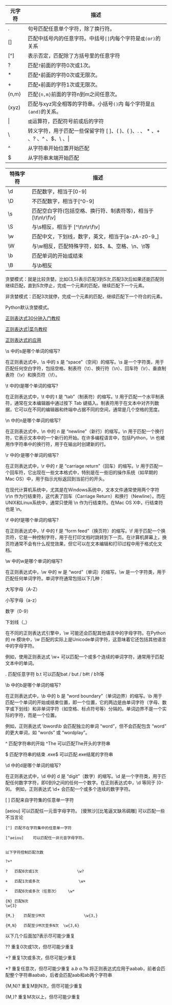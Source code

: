 |元字符|	描述|
|-----|----------|
|.|	句号匹配任意单个字符，除了换行符。|
|[]	|匹配中括号内的任意字符。中括号`[]`内每个字符是`或(or)`的关系| 
|[^]	|表示否定，匹配除了方括号里的任意字符|
|?	|匹配`?`前面的字符0次或1次。|
|*	|匹配`*`前面的字符0次或无限次。|
|+|	匹配`+`前面的字符1次或无限次。|
|{n,m}	|匹配`{n,m}`前面的字符n到m之间任意次。|
|(xyz)	|匹配与xyz完全相等的字符串。小括号`()`内 每个字符是`且(and)`的关系。|
|\||	`或`运算符，匹配符号前或后的字符|
|\	|转义字符，用于匹配一些保留字符 [ ]、( )、{ }、. 、 * 、+ 、? 、^ 、$、\ 、\||
|^|	从字符串开始位置开始匹配|
|$|	从字符串末端开始匹配|

|特殊字符|	描述|
|---|---|
|\d|	匹配数字，相当于[0-9]|
|\D|	不匹配数字，相当于[^0-9]|
|\s|	匹配空白字符(包括空格、换行符、制表符等)，相当于 [\t\n\r\f\v]|
|\S|	与\s相反，相当于 [^\t\n\r\f\v]|
|\w	|匹配中文，下划线，数字，英文，相当于[a-zA-z0-9_]|
|\W|	与\w相反，匹配特殊字符，如$、&、空格、\n、\t等|
|\b|	匹配单词的开始或结束|
|\B|	与\b相反|

贪婪模式：就是比较贪婪。比如{3,5}表示匹配3到5次,匹配3次后如果还能匹配则继续匹配，直到5次停止，完成一个元素的匹配，继续匹配下一个元素。

非贪婪模式：匹配3次就停，完成一个元素的匹配，继续匹配下一个符合的元素。

Python默认贪婪模式。


[正则表达式30分钟入门教程](https://deerchao.cn/tutorials/regex/regex.htm)

[正则表达式|菜鸟教程](https://www.runoob.com/regexp/regexp-tutorial.html)

[正则表达式的应用](https://github.com/jackfrued/Python-Core-50-Courses/blob/master/%E7%AC%AC30%E8%AF%BE%EF%BC%9A%E6%AD%A3%E5%88%99%E8%A1%A8%E8%BE%BE%E5%BC%8F%E7%9A%84%E5%BA%94%E7%94%A8.md)

\s 中的s是哪个单词的缩写?

在正则表达式中，\s 中的 s 是 “space”（空间）的缩写。\s 是一个字符类，用于匹配任何空白字符，包括空格、制表符（\t）、换行符（\n）、回车符（\r）、垂直制表符（\v）和换页符（\f）。



\t 中的t是哪个单词的缩写?

在正则表达式中，\t 中的 t 是 “tab”（制表符）的缩写。\t 用于匹配一个水平制表符，通常在文本编辑器中通过按下 Tab 键插入。制表符用于在文本中对齐列数据，它可以在不同的编辑器和终端中占据不同的空间，通常是几个空格的宽度。



\n 中的n是哪个单词的缩写?

在正则表达式中，\n 中的 n 是 “newline”（新行）的缩写。\n 用于匹配一个换行符，它表示文本中的一个新行的开始。在许多编程语言中，包括Python，\n 也被用作字符串中的换行符，用于在输出时创建新的行。



\r 中的r是哪个单词的缩写?

在正则表达式中，\r 中的 r 是 “carriage return”（回车）的缩写。\r 用于匹配一个回车符，它出现在一些文本格式中，特别是在一些旧的操作系统（如早期的Mac OS）中，用于指示光标返回到当前行的开头。

在现代计算机系统中，尤其是在Windows系统中，文本文件通常使用两个字符 \r\n 作为行结束符，这代表了回车（Carriage Return）和换行（Newline）。而在UNIX和Linux系统中，通常只使用 \n 作为行结束符。在Mac OS X中，行结束符也是 \n。



\f 中的f是哪个单词的缩写?

在正则表达式中，\f 中的 f 是 “form feed”（换页符）的缩写。\f 用于匹配一个换页符，它是一种控制字符，用于在打印文档时跳转到下一页。在计算机屏幕上，换页符通常不会有什么视觉效果，但它可以在文本编辑和打印过程中用于格式化文档。


\w 中的w是哪个单词的缩写?

在正则表达式中，\w 中的 w 是 “word”（单词）的缩写。\w 是一个字符类，用于匹配任何单词字符。单词字符通常包括以下几种：

大写字母（A-Z）

小写字母（a-z）

数字（0-9）

下划线（_）

在不同的正则表达式引擎中，\w 可能还会匹配其他语言中的字母字符。在Python的 re 模块中，\w 匹配的实际上是Unicode单词字符，这意味着它还包括其他语言中的字母字符。

例如，使用正则表达式 \w+ 可以匹配一个或多个连续的单词字符，通常用于匹配文本中的单词。



.	匹配任意字符	b.t	可以匹配bat / but / b#t / b1t等



\b 中的b是哪个单词的缩写?

在正则表达式中，\b 中的 b 是 “word boundary”（单词边界）的缩写。\b 用于匹配一个单词的开始或结束位置，即一个位置，它的两边是由单词字符（字母、数字或下划线）和非单词字符（如空格、标点符号等）分隔的。单词边界不是一个实际的字符，而是一个位置。

例如，正则表达式 \bword\b 会匹配独立的单词 “word”，但不会匹配包含 “word” 的更大单词，如 “words” 或 “wordplay”。



^	匹配字符串的开始	^The	可以匹配The开头的字符串



$	匹配字符串的结束	.exe$	可以匹配.exe结尾的字符串



\d 中的d是哪个单词的缩写?

在正则表达式中，\d 中的 d 是 “digit”（数字）的缩写。\d 是一个字符类，用于匹配任何数字字符，即0到9之间的任何一个数字。在正则表达式中，\d 等同于 [0-9]。
例如，正则表达式 \d+ 会匹配一个或多个连续的数字字符。



[ ]	匹配来自字符集的任意单一字符

[aeiou]	可以匹配任一元音字母字符。
                                                                [傻煞沙][比笔逼叉缺吊碉雕]  可以匹配一些不当言论

```
[^]	匹配不在字符集中的任意单一字符

[^aeiou]	可以匹配任一非元音字母字符。


以下字符控制匹配次数

?+*

?	匹配0次或1次	                \w?

+	匹配1次或多次	                \w+

*	匹配0次或多次（任意次）	\w*

{N}	匹配N次	                               
\w{3}	

{M,}	匹配至少M次	               \w{3,}	

{M,N}	匹配至少M次至多N次	\w{3,6}
```

以下几个后面加?表示尽可能少重复

??	重复0次或1次，但尽可能少重复

+?	重复1次或多次，但尽可能少重复	

*?	重复任意次，但尽可能少重复	   a.*b   a.*?b	将正则表达式应用于aabab，前者会匹配整个字符串aabab，后者会匹配aab和ab两个字符串

{M,N}?	重复M到N次，但尽可能少重复		

{M,}?	重复M次以上，但尽可能少重复
